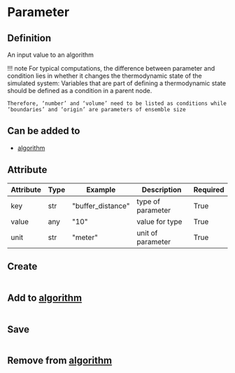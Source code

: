 # Parameter

## Definition
An input value to an algorithm

!!! note
    For typical computations, the difference between
    parameter and condition lies in whether it changes the thermodynamic state of the simulated
    system: Variables that are part of defining a thermodynamic state should be defined as a condition
    in a parent node. 
    
    Therefore, ‘number’ and ‘volume’ need to be listed as conditions while
    ‘boundaries’ and ‘origin’ are parameters of ensemble size

## Can be added to
* <a href="../algorithm" target="_blank">algorithm</a>

## Attribute
| Attribute | Type | Example           | Description       | Required |
|-----------|------|-------------------|-------------------|----------|
| key       | str  | "buffer_distance" | type of parameter | True     |
| value     | any  | "10"              | value for type    | True     |
| unit      | str  | "meter"           | unit of parameter | True     |



## Create
```python

```


## Add to <a href="../algorithm" target="_blank">algorithm</a>
```python

```

## Save
```python

```

## Remove from <a href="../algorithm" target="_blank">algorithm</a>
```python

```